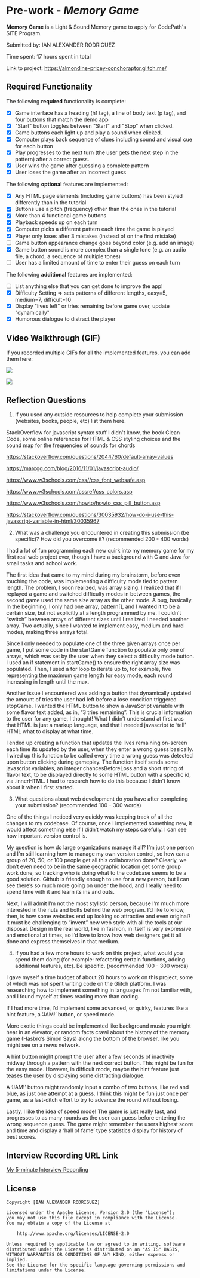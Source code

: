 # Pre-work - *Memory Game*

**Memory Game** is a Light & Sound Memory game to apply for CodePath's SITE Program. 

Submitted by: IAN ALEXANDER RODRIGUEZ

Time spent: 17 hours spent in total

Link to project: https://almondine-pricey-conchoraptor.glitch.me/

## Required Functionality

The following **required** functionality is complete:

* [X] Game interface has a heading (h1 tag), a line of body text (p tag), and four buttons that match the demo app
* [X] "Start" button toggles between "Start" and "Stop" when clicked. 
* [X] Game buttons each light up and play a sound when clicked. 
* [X] Computer plays back sequence of clues including sound and visual cue for each button
* [X] Play progresses to the next turn (the user gets the next step in the pattern) after a correct guess. 
* [X] User wins the game after guessing a complete pattern
* [X] User loses the game after an incorrect guess

The following **optional** features are implemented:

* [X] Any HTML page elements (including game buttons) has been styled differently than in the tutorial
* [X] Buttons use a pitch (frequency) other than the ones in the tutorial
* [X] More than 4 functional game buttons
* [X] Playback speeds up on each turn
* [X] Computer picks a different pattern each time the game is played
* [X] Player only loses after 3 mistakes (instead of on the first mistake)
* [ ] Game button appearance change goes beyond color (e.g. add an image)
* [X] Game button sound is more complex than a single tone (e.g. an audio file, a chord, a sequence of multiple tones)
* [ ] User has a limited amount of time to enter their guess on each turn

The following **additional** features are implemented:

- [ ] List anything else that you can get done to improve the app!
- [X] Difficulty Setting => sets patterns of different lengths, easy=5, medium=7, difficult=10
- [X] Display "lives left" or tries remaining before game over, update "dynamically"
- [X] Humorous dialogue to distract the player

## Video Walkthrough (GIF)

If you recorded multiple GIFs for all the implemented features, you can add them here:

![](http://g.recordit.co/wcUek9vpC2.gif)
 
![](http://g.recordit.co/EYCBiK7zu8.gif)

## Reflection Questions
1. If you used any outside resources to help complete your submission (websites, books, people, etc) list them here. 

StackOverflow for javascript syntax stuff I didn't know, the book Clean Code, some online references for HTML & CSS styling choices and the sound map for the frequencies of sounds for chords

https://stackoverflow.com/questions/2044760/default-array-values

https://marcgg.com/blog/2016/11/01/javascript-audio/

https://www.w3schools.com/css//css_font_websafe.asp

https://www.w3schools.com/cssref/css_colors.asp

https://www.w3schools.com/howto/howto_css_pill_button.asp

https://stackoverflow.com/questions/30035932/how-do-i-use-this-javascript-variable-in-html/30035967

2. What was a challenge you encountered in creating this submission (be specific)? 
	How did you overcome it? (recommended 200 - 400 words) 
	
I had a lot of fun programming each new quirk into my memory game for my first real web project ever, though I have a background with C and Java for small tasks and school work. 

The first idea that came to my mind during my brainstorm, before even touching the code, was implementing a difficulty mode tied to pattern length. The problem, I soon realized, was array sizing. I realized that if I replayed a game and switched difficulty modes in between games, the second game used the same size array as the other mode. A bug, basically. In the beginning, I only had one array, pattern[], and I wanted it to be a certain size, but not explicitly at a length programmed by me. I couldn’t “switch” between arrays of different sizes until I realized I needed another array. Two actually, since I wanted to implement easy, medium and hard modes, making three arrays total. 

Since I only needed to populate one of the three given arrays once per game, I put some code in the startGame function to populate only one of arrays, which was set by the user when they select a difficulty mode button. I used an if statement in startGame() to ensure the right array size was populated. Then, I used a for loop to iterate up to, for example, five representing the maximum game length for easy mode, each round increasing in length until the max.

Another issue I encountered was adding a button that dynamically updated the amount of tries the user had left before a lose condition triggered stopGame. I wanted the HTML button to show a JavaScript variable with some flavor text added, as in, “3 tries remaining”. This is crucial information to the user for any game, I thought! What I didn’t understand at first was that HTML is just a markup language, and that I needed javascript to ‘tell’ HTML what to display at what time.

I ended up creating a function that updates the lives remaining on-screen each time its updated by the user, when they enter a wrong guess basically. I wired up this function to be called every time a wrong guess was detected upon button clicking during gameplay. The function itself sends some javascript variables, an integer chancesBeforeLoss and a short string of flavor text, to be displayed directly to some HTML button with a specific id, via .innerHTML. I had to research how to do this because I didn't know about it when I first started.

	
3. What questions about web development do you have after completing your submission? 
	(recommended 100 - 300 words)
	
One of the things I noticed very quickly was keeping track of all the changes to my codebase. Of course, once I implemented something new, it would affect something else if I didn’t watch my steps carefully. I can see how important version control is.

My question is how do large organizations manage it all? I’m just one person and I’m still learning how to manage my own version control, so how can a group of 20, 50, or 100 people get all this collaboration done? Clearly, we don’t even need to be in the same geographic location get some group work done, so tracking who is doing what to the codebase seems to be a good solution. Github is friendly enough to use for a new person, but I can see there’s so much more going on under the hood, and I really need to spend time with it and learn its ins and outs.

Next, I will admit I’m not the most stylistic person, because I’m much more interested in the nuts and bolts behind the web program. I’d like to know, then, is how some websites end up looking so attractive and even original? It must be challenging to “invent” new web style with all the tools at our disposal. Design in the real world, like in fashion, in itself is very expressive and emotional at times, so I’d love to know how web designers get it all done and express themselves in that medium. 

4. If you had a few more hours to work on this project, what would you spend them doing 
	(for example: refactoring certain functions, adding additional features, etc).
	Be specific. (recommended 100 - 300 words) 

I gave myself a time budget of about 20 hours to work on this project, some of which was not spent writing code on the Glitch platform. I was researching how to implement something in languages I’m not familiar with, and I found myself at times reading more than coding. 

If I had more time, I’d implement some advanced, or quirky, features like a hint feature, a ‘JAM!’ button, or speed mode. 

More exotic things could be implemented like background music you might hear in an elevator, or random facts crawl about the history of the memory game (Hasbro’s Simon Says) along the bottom of the browser, like you might see on a news network.

A hint button might prompt the user after a few seconds of inactivity midway through a pattern with the next correct button. This might be fun for the easy mode. However, in difficult mode, maybe the hint feature just teases the user by displaying some distracting dialogue.

A ‘JAM!’ button might randomly input a combo of two buttons, like red and blue, as just one attempt at a guess. I think this might be fun just once per game, as a last-ditch effort to try to advance the round without losing.

Lastly, I like the idea of speed mode! The game is just really fast, and progresses to as many rounds as the user can guess before entering the wrong sequence guess. The game might remember the users highest score and time and display a ‘hall of fame’ type statistics display for history of best scores.


## Interview Recording URL Link

[My 5-minute Interview Recording](https://www.loom.com/share/4ed4048860c147f396a4228815303d03)


## License

    Copyright [IAN ALEXANDER RODRIGUEZ]

    Licensed under the Apache License, Version 2.0 (the "License");
    you may not use this file except in compliance with the License.
    You may obtain a copy of the License at

        http://www.apache.org/licenses/LICENSE-2.0

    Unless required by applicable law or agreed to in writing, software
    distributed under the License is distributed on an "AS IS" BASIS,
    WITHOUT WARRANTIES OR CONDITIONS OF ANY KIND, either express or implied.
    See the License for the specific language governing permissions and
    limitations under the License.
